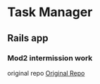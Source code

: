 # Task Manager
## Rails app
### Mod2 intermission work

original repo <a href='https://github.com/turingschool-examples/task_manager_rails'>Original Repo</a>
